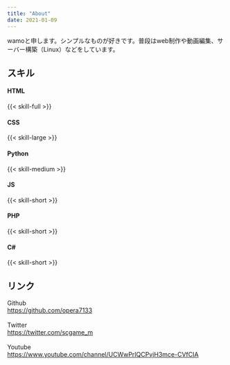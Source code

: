 ```yaml
---
title: "About" 
date: 2021-01-09 
---
```


wamoと申します。シンプルなものが好きです。普段はweb制作や動画編集、サーバー構築（Linux）などをしています。

## スキル

#### HTML
{{< skill-full >}}
#### CSS
{{< skill-large >}}
#### Python
{{< skill-medium >}}
#### JS
{{< skill-short >}}
#### PHP
{{< skill-short >}}
#### C#
{{< skill-short >}}

## リンク

Github  
https://github.com/opera7133  
&nbsp;  
Twitter  
https://twitter.com/scgame_m  
&nbsp;  
Youtube  
https://www.youtube.com/channel/UCWwPrIQCPvjH3mce-CVfCIA